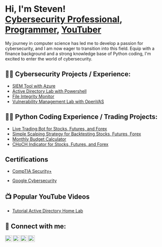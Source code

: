 <h1>Hi, I'm Steven! <br/><a href="https://www.linkedin.com/in/joshmadakor/">Cybersecurity Professional</a>, <a href="https://github.com/joshmadakor1">Programmer</a>, <a href="https://www.youtube.com/c/joshmadakor">YouTuber</a></h1>

My journey in computer science has led me to develop a passion for cybersecurity, and I am now eager to transition into this field. Equip with a finance background and a strong knowledge base of Python coding, I'm excited to enter the world of cybersecurity.

<h2>👨‍💻 Cybersecurity Projects / Experience:</h2>

  - [SIEM Tool with Azure](https://github.com/sarch25/ActiveDirectoryLab/tree/main)
  - [Active Directory Lab with Powershell](https://github.com/sarch25/ActiveDirectoryLab/tree/main)
  - [File Integrity Monitor](https://github.com/sarch25/File-Integrity-Monitor)
  - [Vulnerability Management Lab with OpenVAS](https://github.com/sarch25/ActiveDirectoryLab/tree/main)


 
<h2>👨‍💻 Python Coding Experience / Trading Projects:</h2>

  - [Live Trading Bot for Stocks, Futures, and Forex](https://github.com/sarch25/Python-Trading-Bot/blob/main/README.md)
  - [Simple Scalping Strategy for Backtesting Stocks, Futures, Forex](https://github.com/sarch25/Simple-Scalping-Strategy/blob/main/README.md)
  - [Monthly Budget Calculator](https://github.com/sarch25/Monthly-Budget-Calculator)
  - [CHoCH Indicator for Stocks, Futures, and Forex](https://github.com/sarch25/CHoCH-Indicator)



<h2> Certifications</h2>

- [CompTIA Security+](https://drive.google.com/file/d/1cWoJ87ZJsaKwP2AYebrn_e3fzovvkFPV/view?usp=drive_link)

- [Google Cybersecurity](https://drive.google.com/file/d/1PjCLeSB4tGmHF5UVE4qCqE8HC1vUhyNz/view?usp=drive_link)

<h2>📺 Popular YouTube Videos</h2>

- [Tutorial Active Directory Home Lab](https://www.youtube.com/watch?v=a83ASGn_V_s)

<h2> 🤳 Connect with me:</h2>

[<img align="left" alt="JoshMadakor | YouTube" width="22px" src="https://cdn.jsdelivr.net/npm/simple-icons@v3/icons/youtube.svg" />][youtube]
[<img align="left" alt="JoshMadakor | Twitter" width="22px" src="https://cdn.jsdelivr.net/npm/simple-icons@v3/icons/twitter.svg" />][twitter]
[<img align="left" alt="JoshMadakor | LinkedIn" width="22px" src="https://cdn.jsdelivr.net/npm/simple-icons@v3/icons/linkedin.svg" />][linkedin]
[<img align="left" alt="JoshMadakor | Instagram" width="22px" src="https://cdn.jsdelivr.net/npm/simple-icons@v3/icons/instagram.svg" />][instagram]

[twitter]: https://twitter.com/joshmadakor
[youtube]: https://www.youtube.com/c/joshmadakor
[instagram]: https://www.instagram.com/joshmadakor/
[linkedin]: https://linkedin.com/in/joshmadakor

<!--
**joshmadakor1/joshmadakor1** is a ✨ _special_ ✨ repository because its `README.md` (this file) appears on your GitHub profile.

Here are some ideas to get you started:

- 🔭 I’m currently working on ...
- 🌱 I’m currently learning ...
- 👯 I’m looking to collaborate on ...
- 🤔 I’m looking for help with ...
- 💬 Ask me about ...
- 📫 How to reach me: ...
- 😄 Pronouns: ...
- ⚡ Fun fact: ...
-->
